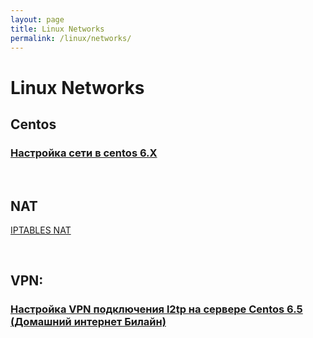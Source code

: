 ```yaml
---
layout: page
title: Linux Networks
permalink: /linux/networks/
---
```


# Linux Networks


## Centos


### [Настройка сети в centos 6.X](/linux/networks/centos/6/)


<br/>

## NAT

[IPTABLES NAT](/linux/networks/nat/centos/nat/)

<br/>

## VPN:

### [Настройка VPN подключения l2tp на сервере Centos 6.5 (Домашний интернет Билайн)](/linux/networks/vpn/xl2tp/centos/6/)
